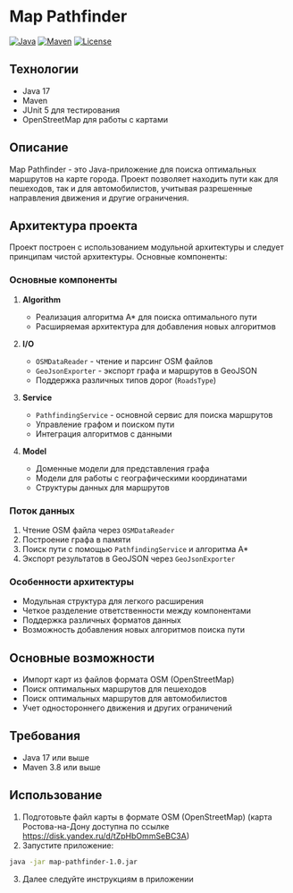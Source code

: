 # Map Pathfinder

[![Java](https://img.shields.io/badge/Java-17-orange.svg)](https://www.oracle.com/java/)
[![Maven](https://img.shields.io/badge/Maven-3.8+-blue.svg)](https://maven.apache.org/)
[![License](https://img.shields.io/badge/License-MIT-green.svg)](LICENSE)


## Технологии

- Java 17
- Maven
- JUnit 5 для тестирования
- OpenStreetMap для работы с картами

## Описание

Map Pathfinder - это Java-приложение для поиска оптимальных маршрутов на карте города. Проект позволяет находить пути как для пешеходов, так и для автомобилистов, учитывая разрешенные направления движения и другие ограничения.

## Архитектура проекта

Проект построен с использованием модульной архитектуры и следует принципам чистой архитектуры. Основные компоненты:

### Основные компоненты

1. **Algorithm**
   - Реализация алгоритма A* для поиска оптимального пути
   - Расширяемая архитектура для добавления новых алгоритмов

2. **I/O**
   - `OSMDataReader` - чтение и парсинг OSM файлов
   - `GeoJsonExporter` - экспорт графа и маршрутов в GeoJSON
   - Поддержка различных типов дорог (`RoadsType`)

3. **Service**
   - `PathfindingService` - основной сервис для поиска маршрутов
   - Управление графом и поиском пути
   - Интеграция алгоритмов с данными

4. **Model**
   - Доменные модели для представления графа
   - Модели для работы с географическими координатами
   - Структуры данных для маршрутов

### Поток данных

1. Чтение OSM файла через `OSMDataReader`
2. Построение графа в памяти
3. Поиск пути с помощью `PathfindingService` и алгоритма A*
4. Экспорт результатов в GeoJSON через `GeoJsonExporter`

### Особенности архитектуры

- Модульная структура для легкого расширения
- Четкое разделение ответственности между компонентами
- Поддержка различных форматов данных
- Возможность добавления новых алгоритмов поиска пути

## Основные возможности

- Импорт карт из файлов формата OSM (OpenStreetMap)
- Поиск оптимальных маршрутов для пешеходов
- Поиск оптимальных маршрутов для автомобилистов
- Учет одностороннего движения и других ограничений

## Требования

- Java 17 или выше
- Maven 3.8 или выше

## Использование

1. Подготовьте файл карты в формате OSM (OpenStreetMap) (карта Ростова-на-Дону доступна по ссылке https://disk.yandex.ru/d/tZpHbOmmSeBC3A)
2. Запустите приложение:
```bash
java -jar map-pathfinder-1.0.jar
```
3. Далее следуйте инструкциям в приложении
